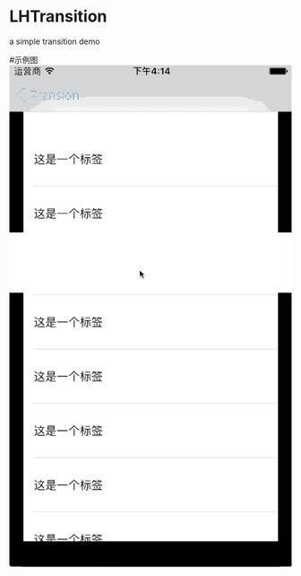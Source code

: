 # LHTransition
a simple transition demo

#示例图
![image](https://github.com/Cherishforever/LHTransition/raw/master/example.gif)
